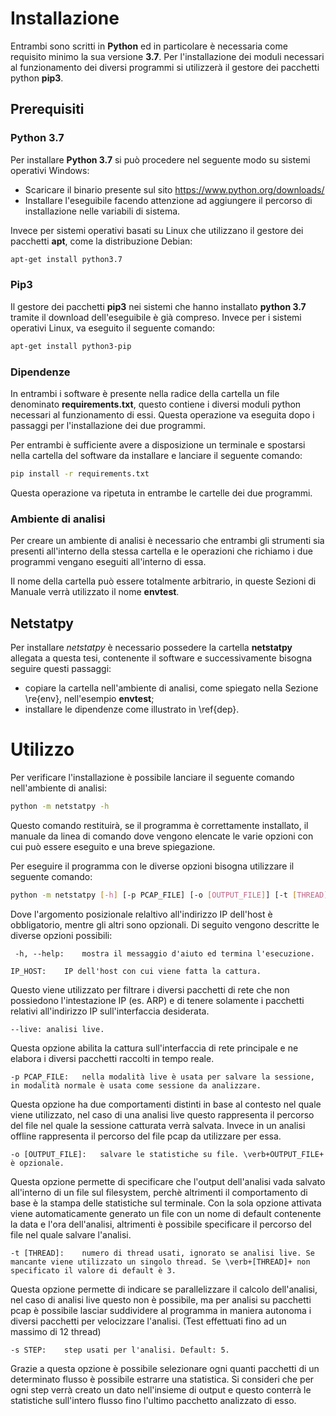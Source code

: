 # Installazione

Entrambi sono scritti in __Python__ ed in particolare è necessaria come requisito minimo la sua versione __3.7__. Per l'installazione dei moduli necessari al funzionamento dei diversi programmi si utilizzerà il gestore dei pacchetti python __pip3__.

## Prerequisiti

### Python 3.7

Per installare __Python 3.7__ si può procedere nel seguente modo su sistemi operativi Windows:

- Scaricare il binario presente sul sito https://www.python.org/downloads/
- Installare l'eseguibile facendo attenzione ad aggiungere il percorso di installazione nelle variabili di sistema.

Invece per sistemi operativi basati su Linux che utilizzano il gestore dei pacchetti __apt__, come la distribuzione Debian:

```bash
apt-get install python3.7
```

### Pip3

Il gestore dei pacchetti __pip3__ nei sistemi che hanno installato __python 3.7__ tramite il download dell'eseguibile è già compreso. Invece per i sistemi operativi Linux, va eseguito il seguente comando:
```bash  
apt-get install python3-pip
```

### Dipendenze

In entrambi i software è presente nella radice della cartella un file denominato __requirements.txt__, questo contiene i diversi moduli python necessari al funzionamento di essi. Questa operazione va eseguita dopo i passaggi per l'installazione dei due programmi.

Per entrambi è sufficiente avere a disposizione un terminale e spostarsi nella cartella del software da installare e lanciare il seguente comando:

```bash
pip install -r requirements.txt
```

Questa operazione va ripetuta in entrambe le cartelle dei due programmi.

### Ambiente di analisi

Per creare un ambiente di analisi è necessario che entrambi gli strumenti sia presenti all'interno della stessa cartella e le operazioni che richiamo i due programmi vengano eseguiti all'interno di essa.

Il nome della cartella può essere totalmente arbitrario, in queste Sezioni di Manuale verrà utilizzato il nome __envtest__.

## Netstatpy 

Per installare _netstatpy_ è necessario possedere la cartella __netstatpy__ allegata a questa tesi, contenente il software e successivamente bisogna seguire questi passaggi:
- copiare la cartella nell'ambiente di analisi, come spiegato nella Sezione \re{env}, nell'esempio __envtest__;
- installare le dipendenze come illustrato in \ref{dep}.

# Utilizzo
Per verificare l'installazione è possibile lanciare il seguente comando nell'ambiente di analisi:

```bash
python -m netstatpy -h
```

Questo comando restituirà, se il programma è correttamente installato, il manuale da linea di comando dove vengono elencate le varie opzioni con cui può essere eseguito e una breve spiegazione.

Per eseguire il programma con le diverse opzioni bisogna utilizzare il seguente comando:

```bash
python -m netstatpy [-h] [-p PCAP_FILE] [-o [OUTPUT_FILE]] [-t [THREAD]] [-s STEP] [--live] IP_HOST
```

Dove l'argomento posizionale relaltivo all'indirizzo IP dell'host è obbligatorio, mentre gli altri sono opzionali. Di seguito vengono descritte le diverse opzioni possibili:

```
 -h, --help:	mostra il messaggio d'aiuto ed termina l'esecuzione.
```

```
IP_HOST:	IP dell'host con cui viene fatta la cattura.
```

Questo viene utilizzato per filtrare i diversi pacchetti di rete che non possiedono l'intestazione IP (es. ARP) e di tenere solamente i pacchetti relativi all'indirizzo IP sull'interfaccia desiderata.

```
--live:	analisi live.
```

Questa opzione abilita la cattura sull'interfaccia di rete principale e ne elabora i diversi pacchetti raccolti in tempo reale.

```
-p PCAP_FILE:	nella modalità live è usata per salvare la sessione, in modalità normale è usata come sessione da analizzare.
```

Questa opzione ha due comportamenti distinti in base al contesto nel quale viene utilizzato, nel caso di una analisi live questo rappresenta il percorso del file nel quale la sessione catturata verrà salvata. Invece in un analisi offline rappresenta il percorso del file pcap da utilizzare per essa.

```
-o [OUTPUT_FILE]:	salvare le statistiche su file. \verb+OUTPUT_FILE+ è opzionale.
```

Questa opzione permette di specificare che l'output dell'analisi vada salvato all'interno di un file sul filesystem, perchè altrimenti il comportamento di base è la stampa delle statistiche sul terminale. Con la sola opzione attivata viene automaticamente generato un file con un nome di default contenente la data e l'ora dell'analisi, altrimenti è possibile specificare il percorso del file nel quale salvare l'analisi.

```
-t [THREAD]:	numero di thread usati, ignorato se analisi live. Se mancante viene utilizzato un singolo thread. Se \verb+[THREAD]+ non specificato il valore di default è 3.
```

Questa opzione permette di indicare se parallelizzare il calcolo dell'analisi, nel caso di analisi live questo non è possibile, ma per analisi su pacchetti pcap è possibile lasciar suddividere al programma in maniera autonoma i diversi pacchetti per velocizzare l'analisi. (Test effettuati fino ad un massimo di 12 thread)

```
-s STEP:	step usati per l'analisi. Default: 5.
```

Grazie a questa opzione è possibile selezionare ogni quanti pacchetti di un determinato flusso è possibile estrarre una statistica. Si consideri che per ogni step verrà creato un dato nell'insieme di output e questo conterrà le statistiche sull'intero flusso fino l'ultimo pacchetto analizzato di esso.